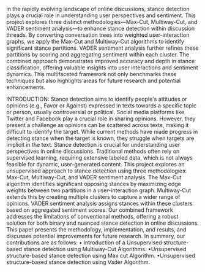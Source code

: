 in the rapidly evolving landscape of online discussions, stance detection plays a crucial role in understanding user perspectives and sentiment. This project explores three distinct methodologies—Max-Cut, Multiway-Cut, and VADER sentiment analysis—to enhance stance detection within discussion threads. By converting conversation trees into weighted user-interaction graphs, we apply the Max-Cut and Multiway-Cut algorithms to identify significant stance partitions. VADER sentiment analysis further refines these partitions by scoring and aggregating sentiment within each cluster. The combined approach demonstrates improved accuracy and depth in stance classification, offering valuable insights into user interactions and sentiment dynamics. This multifaceted framework not only benchmarks these techniques but also highlights areas for future research and potential enhancements.

INTRODUCTION: Stance detection aims to identify people's attitudes or opinions (e.g., Favor or Against) expressed in texts towards a specific topic or person, usually controversial or political. Social media platforms like Twitter and Facebook play a crucial role in sharing opinions. However, they present a challenge as opinions can be scattered across texts, making it difficult to identify the target. While current methods have made progress in detecting stance when the target is known, they struggle when targets are implicit in the text. Stance detection is crucial for understanding user perspectives in online discussions. Traditional methods often rely on supervised learning, requiring extensive labeled data, which is not always feasible for dynamic, user-generated content. This project explores an unsupervised approach to stance detection using three methodologies: Max-Cut, Multiway-Cut, and VADER sentiment analysis. The Max-Cut algorithm identifies significant opposing stances by maximizing edge weights between two partitions in a user-interaction graph. Multiway-Cut extends this by creating multiple clusters to capture a wider range of opinions. VADER sentiment analysis assigns stances within these clusters based on aggregated sentiment scores. Our combined framework addresses the limitations of conventional methods, offering a robust solution for both binary and nuanced stance detection in online discussions. This paper presents the methodology, implementation, and results, and discusses potential improvements for future research. In summary, our contributions are as follows: • Introduction of a Unsupervised structure-based stance detection using Multiway-Cut Algorithms. •Unsupervised structure-based stance detection using Max cut Algorithm. •Unsupervised structure-based stance detection using Vader Algorithm.

